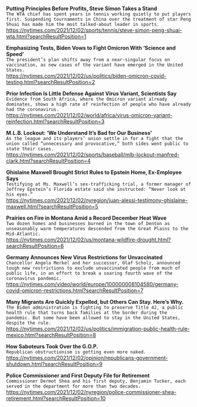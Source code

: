 **Putting Principles Before Profits, Steve Simon Takes a Stand**\
`The WTA chief has spent years in tennis working quietly to put players first. Suspending tournaments in China over the treatment of star Peng Shuai has made him the most talked-about leader in sports.`\
https://nytimes.com/2021/12/02/sports/tennis/steve-simon-peng-shuai-wta.html?searchResultPosition=1

**Emphasizing Tests, Biden Vows to Fight Omicron With ‘Science and Speed’**\
`The president’s plan shifts away from a near-singular focus on vaccination, as new cases of the variant have emerged in the United States.`\
https://nytimes.com/2021/12/02/us/politics/biden-omicron-covid-testing.html?searchResultPosition=2

**Prior Infection Is Little Defense Against Virus Variant, Scientists Say**\
`Evidence from South Africa, where the Omicron variant already dominates, shows a high rate of reinfection of people who have already had the coronavirus.`\
https://nytimes.com/2021/12/02/world/africa/virus-omicron-variant-reinfection.html?searchResultPosition=3

**M.L.B. Lockout: ‘We Understand It’s Bad for Our Business’**\
`As the league and its players’ union settle in for a fight that the union called “unnecessary and provocative,” both sides went public to state their cases.`\
https://nytimes.com/2021/12/02/sports/baseball/mlb-lockout-manfred-clark.html?searchResultPosition=4

**Ghislaine Maxwell Brought Strict Rules to Epstein Home, Ex-Employee Says**\
`Testifying at Ms. Maxwell’s sex-trafficking trial, a former manager of Jeffrey Epstein’s Florida estate said she instructed: “Never look at his eyes.”`\
https://nytimes.com/2021/12/02/nyregion/juan-alessi-testimony-ghislaine-maxwell.html?searchResultPosition=5

**Prairies on Fire in Montana Amid a Record December Heat Wave**\
`Two dozen homes and businesses burned in the town of Denton as unseasonably warm temperatures descended from the Great Plains to the Mid-Atlantic.`\
https://nytimes.com/2021/12/02/us/montana-wildfire-drought.html?searchResultPosition=6

**Germany Announces New Virus Restrictions for Unvaccinated**\
`Chancellor Angela Merkel and her successor, Olaf Scholz, announced tough new restrictions to exclude unvaccinated people from much of public life, in an effort to break a soaring fourth wave of the coronavirus pandemic.`\
https://nytimes.com/video/world/europe/100000008104580/germany-covid-omicron-restrictions.html?searchResultPosition=7

**Many Migrants Are Quickly Expelled, but Others Can Stay. Here’s Why.**\
`The Biden administration is fighting to preserve Title 42, a public health rule that turns back families at the border during the pandemic. But some have been allowed to stay in the United States, despite the rule.`\
https://nytimes.com/2021/12/02/us/politics/immigration-public-health-rule-mexico.html?searchResultPosition=8

**How Saboteurs Took Over the G.O.P.**\
`Republican obstructionism is getting even more naked. `\
https://nytimes.com/2021/12/02/opinion/republicans-government-shutdown.html?searchResultPosition=9

**Police Commissioner and First Deputy File for Retirement**\
`Commissioner Dermot Shea and his first deputy, Benjamin Tucker, each served in the department for more than two decades.`\
https://nytimes.com/2021/12/02/nyregion/police-commissioner-shea-retirement.html?searchResultPosition=10


